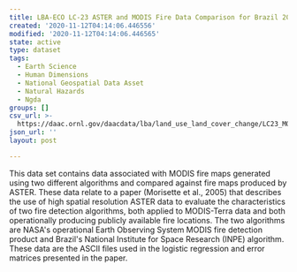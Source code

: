 ```yaml
---
title: LBA-ECO LC-23 ASTER and MODIS Fire Data Comparison for Brazil 2003-2004
created: '2020-11-12T04:14:06.446556'
modified: '2020-11-12T04:14:06.446565'
state: active
type: dataset
tags:
  - Earth Science
  - Human Dimensions
  - National Geospatial Data Asset
  - Natural Hazards
  - Ngda
groups: []
csv_url: >-
  https://daac.ornl.gov/daacdata/lba/land_use_land_cover_change/LC23_MODIS_ASTER_Fire_Comparisons/comp/filelist.csv
json_url: ''
layout: post

---
```

This data set contains data associated with MODIS fire maps generated using two different algorithms and compared against fire maps produced by ASTER. These data relate to a paper (Morisette et al., 2005) that describes the use of high spatial resolution ASTER data to evaluate the characteristics of two fire detection algorithms, both applied to MODIS-Terra data and both operationally producing publicly available fire locations. The two algorithms are NASA's operational Earth Observing System MODIS fire detection product and Brazil's National Institute for Space Research (INPE) algorithm. These data are the ASCII files used in the logistic regression and error matrices presented in the paper.
